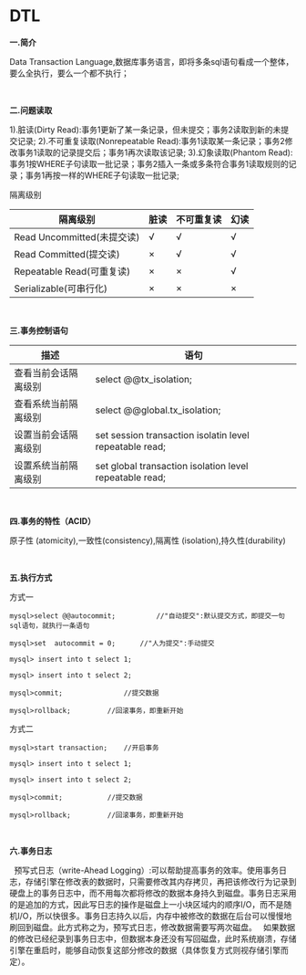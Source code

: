 # DTL

**一.简介**

Data Transaction Language,数据库事务语言，即将多条sql语句看成一个整体，要么全执行，要么一个都不执行；

<br/>

**二.问题读取**

1).脏读(Dirty Read):事务1更新了某一条记录，但未提交；事务2读取到新的未提交记录;
2).不可重复读取(Nonrepeatable Read):事务1读取某一条记录；事务2修改事务1读取的记录提交后；事务1再次读取该记录;
3).幻象读取(Phantom Read):事务1按WHERE子句读取一批记录；事务2插入一条或多条符合事务1读取规则的记录；事务1再按一样的WHERE子句读取一批记录;

隔离级别

隔离级别|脏读|不可重复读|幻读
---|---|---|---
Read Uncommitted(未提交读)|√|√|√
Read Committed(提交读)|×|√|√
Repeatable Read(可重复读)|×|×|√
Serializable(可串行化)|×|×|×

<br/>

**三.事务控制语句**

描述|语句
--|---
查看当前会话隔离级别|select @@tx_isolation;
查看系统当前隔离级别|select @@global.tx_isolation;
设置当前会话隔离级别|set session transaction isolatin level repeatable read;
设置系统当前隔离级别|set global transaction isolation level repeatable read;

<br/>

**四.事务的特性（ACID）**

原子性 (atomicity),一致性(consistency),隔离性 (isolation),持久性(durability) 

<br/>

**五.执行方式**

方式一

```
mysql>select @@autocommit;   		//"自动提交":默认提交方式，即提交一句sql语句，就执行一条语句
	
mysql>set  autocommit = 0;		//"人为提交":手动提交
	
mysql> insert into t select 1; 

mysql> insert into t select 2; 

mysql>commit;				//提交数据

mysql>rollback;			//回滚事务，即重新开始
```	

方式二

```
mysql>start transaction;  	//开启事务

mysql> insert into t select 1; 

mysql> insert into t select 2; 

mysql>commit;			//提交数据

mysql>rollback;			//回滚事务，即重新开始
```

<br/>

**六.事务日志**

&nbsp;&nbsp;预写式日志（write-Ahead Logging）:可以帮助提高事务的效率。使用事务日志，存储引擎在修改表的数据时，只需要修改其内存拷贝，再把该修改行为记录到硬盘上的事务日志中，而不用每次都将修改的数据本身持久到磁盘。事务日志采用的是追加的方式，因此写日志的操作是磁盘上一小块区域内的顺序I/O，而不是随机I/O，所以快很多。事务日志持久以后，内存中被修改的数据在后台可以慢慢地刷回到磁盘。此方式称之为，预写式日志，修改数据需要写两次磁盘。
&nbsp;&nbsp;如果数据的修改已经纪录到事务日志中，但数据本身还没有写回磁盘，此时系统崩溃，存储引擎在重启时，能够自动恢复这部分修改的数据（具体恢复方式则视存储引擎而定）。